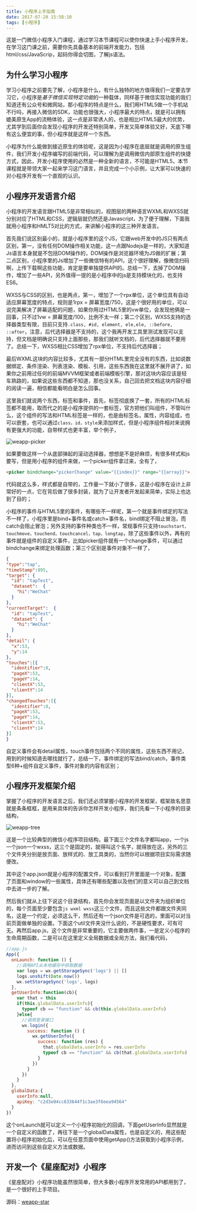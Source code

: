 ```yaml
---
title: 小程序上手指南
date: 2017-07-20 15:58:10
tags: [小程序]
---
```


这是一门微信小程序入门课程，通过学习本节课程可以使你快速上手小程序开发，在学习这门课之前，需要你先具备基本的前端开发能力，包括html/css/JavaScrip，起码你得会切图，了解js语法。

<!-- more -->

## [](#为什么学习小程序 "为什么学习小程序")为什么学习小程序

学习小程序之前要先了解，小程序是什么，有什么独特的地方值得我们一定要去学习它，小程序是*基于微信实现特定功能*的一种载体，同样基于微信实现功能的我们知道还有公众号和微网站，那小程序的特点是什么，我们用HTML5做一个手机站不行吗，再接入微信的SDK，功能也很强大，小程序最大的特点，就是可以拥有媲美原生App的流畅体验，这一点是非常诱人的，也是相比HTML5最大的优势，尤其学到后面你会发现小程序的开发还特别简单，开发又简单体验又好，天底下哪有这么便宜的事，但小程序就是这样一个东西。

小程序为什么能做到接近原生的体验呢，这是因为小程序在底层就是调用的原生组件，我们开发小程序编写的前端代码，可以理解为是调用微信内部原生组件的快捷方式，因此，开发小程序使用的必然是一种全新的语言，不可能是HTML5，本节课程就是带领大家一起来学习这门语言，并且完成一个小示例，让大家可以快速的对小程序开发有一个直观的认识。

## [](#小程序开发语言介绍 "小程序开发语言介绍")小程序开发语言介绍

小程序的开发语言跟HTML5是非常相似的，视图层的两种语言WXML和WXSS就分别对应了HTML和CSS，逻辑层就仍然还是Javascript，为了便于理解，下面我就用小程序和HMLT5对比的方式，来讲解小程序的这三种开发语言。

首先我们说区别最小的，就是小程序里的这个JS，它跟web开发中的JS只有两点区别，第一，没有任何DOM操作相关功能，这一点跟Nodejs是一样的，大家知道Js语言本身就是不包括DOM操作的，DOM操作是浏览器环境为JS做的扩展；第二点区别，小程序里的Js增加了一些微信特有的API，这个很好理解，像微信扫码啊，上传下载啊这些功能，肯定是要单独提供API的。总结一下，去掉了DOM操作，增加了一些API，另外值得一提的是小程序中的js是支持模块化的，也支持ES6。

WXSS与CSS的区别，也是两点，第一，增加了一个rpx单位，这个单位具有自动适应屏幕宽度的特点，规则是1rpx = 屏幕宽度/750，这是个很好用的单位，可以说完美解决了屏幕适配的问题，如果你用过HTML5里的vw单位，会发现他俩是一回事，只不过1vw = 屏幕宽度/100，比例不太一样；第二个区别，WXSS支持的选择器类型有限，目前只支持`.class, #id, element, ele,ele, ::before, ::after`，注意，后代选择器是不支持的，这个我再开发工具里测试发现可以支持，但文档是明确说只支持上面那些，那我们就听文档的，后代选择器就不要用了。总结一下，WXSS相比CSS增加了rpx单位，不支持后代选择器；

最后WXML这块的内容比较多，尤其有一部分HTML里完全没有的东西，比如说数据绑定、条件渲染、列表渲染、模板、引用，这些东西我在这里就不展开讲了，如果你之前用过任何的前端MVVM框架或者前端模板引擎，那对这块内容应该是轻车熟路的，如果说这些东西都不知道，那也没关系，自己回去把文档这块内容仔细的阅读一遍，相信都能看明白是怎么回事。

这里我们就说两个东西，标签和事件，首先，标签彻底换了一套，所有的HTML标签都不能用，取而代之的是小程序提供的一套标签，官方把他们叫组件，不管叫什么，这个组件的写法和HTML标签是一样的，也是由标签名，属性，内容组成，也可以嵌套，也可以通过`class，id，style`来添加样式，但是小程序组件相对来说拥有更强大的功能，自带样式也更丰富，举个例子，

![weapp-picker](/asset/weapp-picker.png)

如果要做这样一个从底部弹起的滚动选择器，想想是不是好麻烦，有很多样式和js要写，但是用小程序的组件来做，一个picker组件拿过来，全有了，

```html
<picker bindchange="pickerChange" value="{{index}}" range="{{array}}">

```

代码就这么多，样式都是自带的，工作量一下就小了很多，这是小程序在设计上非常好的一点，它在背后做了很多封装，就为了让开发者开发起来简单，实际上也达到了目的；

小程序的事件与HTML5里的事件，有哪些不一样呢，第一个就是事件绑定的写法不一样了，小程序里是bind+事件名或catch+事件名，bind绑定不阻止冒泡，而catch会阻止冒泡；另外支持的事件种类也不一样，常规事件只支持`touchstart，touchmove，touchend，touchcancel，tap，longtap`，除了这些事件以外，再有的事件就是组件的自定义事件，比如picker组件就有一个change事件，可以通过bindchange来绑定处理函数；第三个区别是事件对象不一样了，

```json
{
"type":"tap",
"timeStamp":895,
"target": {
  "id": "tapTest",
  "dataset":  {
    "hi":"WeChat"
  }
},
"currentTarget":  {
  "id": "tapTest",
  "dataset": {
    "hi":"WeChat"
  }
},
"detail": {
  "x":53,
  "y":14
},
"touches":[{
  "identifier":0,
  "pageX":53,
  "pageY":14,
  "clientX":53,
  "clientY":14
}],
"changedTouches":[{
  "identifier":0,
  "pageX":53,
  "pageY":14,
  "clientX":53,
  "clientY":14
}]
}
```

自定义事件会有detail属性，touch事件包括两个不同的属性，这些东西不用记，用到的时候知道去哪找就行了，总结一下，事件绑定的写法bind/catch，事件类型6种+组件自定义事件，事件对象的内容有区别；

## [](#小程序开发框架介绍 "小程序开发框架介绍")小程序开发框架介绍

掌握了小程序的开发语言之后，我们还必须掌握小程序的开发框架，框架故名思意就是条条框框，是用来具体的告诉你怎样开发小程序，我们先看一下小程序的目录结构，

![weapp-tree](/asset/weapp-tree.png)

这是一个比较典型的微信小程序项目结构，最下面三个文件名字都叫app，一个js一个json一个wxss，这三个是固定的，就得叫这个名字，就得放在这，另外的三个文件夹分别是放页面、放样式的、放工具类的，当然你可以根据项目实际需求随便改。

其中这个app.json就是小程序的配置文件，可以看到打开里面是一个对象，配置了页面和window的一些属性，具体还有哪些配置以及他们的意义可以自己到文档中去进一步的了解。

然后我们就从上往下说这个目录结构，首先你会发现页面是以文件夹为组织单位的，每个页面至少要包含`js wxml wxss`这三个文件，而且这些文件都跟文件夹同名，这是一个约定，必须这么干，然后还有一个json文件是可选的，里面可以对当前页面做单独的设置。下面这个util文件夹没什么说的，不是硬性要求，可有可无。再然后app.js，这个文件是非常重要的，它主要做两件事，一是定义小程序的生命周期函数，二是可以在这里定义全局数据或全局方法，我们看代码，

```js
//app.js
App({
  onLaunch: function () {
    //调用API从本地缓存中获取数据
    var logs = wx.getStorageSync('logs') || []
    logs.unshift(Date.now())
    wx.setStorageSync('logs', logs)
  },
  getUserInfo:function(cb){
    var that = this
    if(this.globalData.userInfo){
      typeof cb == "function" && cb(this.globalData.userInfo)
    }else{
      //调用登录接口
      wx.login({
        success: function () {
          wx.getUserInfo({
            success: function (res) {
              that.globalData.userInfo = res.userInfo
              typeof cb == "function" && cb(that.globalData.userInfo)
            }
          })
        }
      })
    }
  },
  globalData:{
    userInfo:null,
    apiKey: "c2d3e04cc633644f1c3ae3f6eea94564"
  }
})
```

这个onLaunch就可以定义一个小程序初始化的回调，下面getUserInfo显然就是一个自定义的函数了，再往下是一个globalData属性，也是自定义的，用这些配置将小程序初始化后，可以在任意页面中使用getApp()方法获取到小程序示例，进而访问到这些自定义方法或数据。

## [](#开发一个《星座配对》小程序 "开发一个《星座配对》小程序")开发一个《星座配对》小程序

《星座配对》小程序功能虽然很简单，但大多数小程序开发常用的API都用到了，是一个很好的上手项目。

源码：[weapp-star](https://github.com/tower1229/weapp-star)

